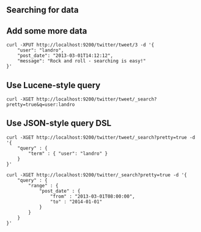 Searching for data
-------------------------------

Add some more data
-------------------------------

    curl -XPUT http://localhost:9200/twitter/tweet/3 -d '{
        "user": "landro",
        "post_date": "2013-03-01T14:12:12",
        "message": "Rock and roll - searching is easy!"
    }'

Use Lucene-style query
-------------------------------

    curl -XGET http://localhost:9200/twitter/tweet/_search?pretty=true&q=user:landro


Use JSON-style query DSL
-------------------------------

    curl -XGET http://localhost:9200/twitter/tweet/_search?pretty=true -d '{
        "query" : {
            "term" : { "user": "landro" }
        }
    }'

    curl -XGET http://localhost:9200/twitter/_search?pretty=true -d '{
        "query" : {
            "range" : {
                "post_date" : {
                    "from" : "2013-03-01T08:00:00",
                    "to" : "2014-01-01"
                }
            }
        }
    }'